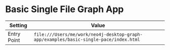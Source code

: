 # Basic Single File Graph App


| Setting | Value |
|---------|-------|
| Entry Point | `file:///Users/me/work/neo4j-desktop-graph-app/examples/basic-single-pace/index.html` |

